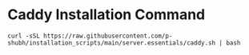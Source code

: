 # Caddy Installation Command

```curl -sSL https://raw.githubusercontent.com/p-shubh/installation_scripts/main/server.essentials/caddy.sh | bash```


